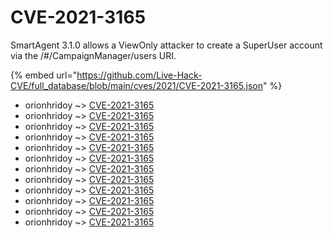 # CVE-2021-3165

SmartAgent 3.1.0 allows a ViewOnly attacker to create a SuperUser account via the /#/CampaignManager/users URI.

{% embed url="https://github.com/Live-Hack-CVE/full_database/blob/main/cves/2021/CVE-2021-3165.json" %}


* orionhridoy ~> [CVE-2021-3165](https://www.alice-snow.ru/2021/database/cve-2021-3165/cve-2021-3165-orionhridoy)
* orionhridoy ~> [CVE-2021-3165](https://www.alice-snow.ru/2021/database/cve-2021-3165/cve-2021-3165-orionhridoy)
* orionhridoy ~> [CVE-2021-3165](https://www.alice-snow.ru/2021/database/cve-2021-3165/cve-2021-3165-orionhridoy)
* orionhridoy ~> [CVE-2021-3165](https://www.alice-snow.ru/2021/database/cve-2021-3165/cve-2021-3165-orionhridoy)
* orionhridoy ~> [CVE-2021-3165](https://www.alice-snow.ru/2021/database/cve-2021-3165/cve-2021-3165-orionhridoy)
* orionhridoy ~> [CVE-2021-3165](https://www.alice-snow.ru/2021/database/cve-2021-3165/cve-2021-3165-orionhridoy)
* orionhridoy ~> [CVE-2021-3165](https://www.alice-snow.ru/2021/database/cve-2021-3165/cve-2021-3165-orionhridoy)
* orionhridoy ~> [CVE-2021-3165](https://www.alice-snow.ru/2021/database/cve-2021-3165/cve-2021-3165-orionhridoy)
* orionhridoy ~> [CVE-2021-3165](https://www.alice-snow.ru/2021/database/cve-2021-3165/cve-2021-3165-orionhridoy)
* orionhridoy ~> [CVE-2021-3165](https://www.alice-snow.ru/2021/database/cve-2021-3165/cve-2021-3165-orionhridoy)
* orionhridoy ~> [CVE-2021-3165](https://www.alice-snow.ru/2021/database/cve-2021-3165/cve-2021-3165-orionhridoy)
* orionhridoy ~> [CVE-2021-3165](https://www.alice-snow.ru/2021/database/cve-2021-3165/cve-2021-3165-orionhridoy)